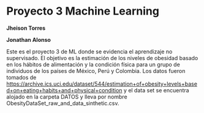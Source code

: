 # Proyecto 3 Machine Learning
**Jheison Torres**

**Jonathan Alonso**

Este es el proyecto 3 de ML donde se evidencia el aprendizaje no supervisado. El objetivo es la estimación de los niveles de obesidad basado en los hábitos de alimentación y la condición física para un grupo de individuos de los países de México, Perú y Colombia. Los datos fueron tomados de https://archive.ics.uci.edu/dataset/544/estimation+of+obesity+levels+based+on+eating+habits+and+physical+condition y el data set se encuentra alojado en la carpeta DATOS y lleva por nombre ObesityDataSet_raw_and_data_sinthetic.csv.